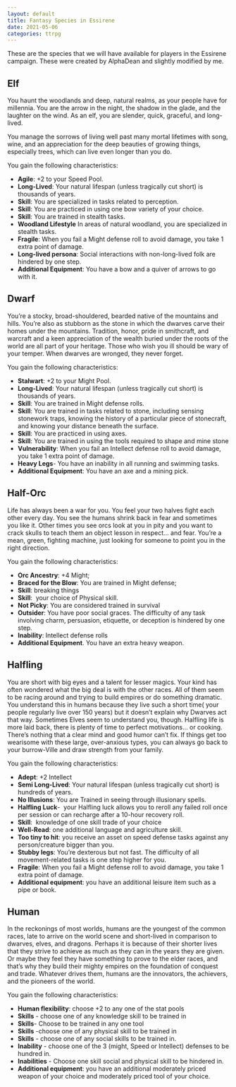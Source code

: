 ```yaml
---
layout: default
title: Fantasy Species in Essirene
date: 2021-05-06
categories: ttrpg
---
```


These are the species that we will have available for players in the Essirene campaign. These were created by AlphaDean and slightly modified by me.

## Elf

You haunt the woodlands and deep, natural realms, as your people have for millennia. You are the arrow in the night, the shadow in the glade, and the laughter on the wind. As an elf, you are slender, quick, graceful, and long-lived.

You manage the sorrows of living well past many mortal lifetimes with song, wine, and an appreciation for the deep beauties of growing things, especially trees, which can live even longer than you do.

You gain the following characteristics:

- **Agile**: +2 to your Speed Pool.
- **Long-Lived**: Your natural lifespan (unless tragically cut short) is thousands of years.
- **Skill**: You are specialized in tasks related to perception.
- **Skill**: You are practiced in using one bow variety of your choice.
- **Skill**: You are trained in stealth tasks.
- **Woodland Lifestyle** In areas of natural woodland, you are specialized in stealth tasks.
- **Fragile**: When you fail a Might defense roll to avoid damage, you take 1 extra point of damage.
- **Long-lived persona**: Social interactions with non-long-lived folk are hindered by one step.
- **Additional Equipment**: You have a bow and a quiver of arrows to go with it.

## Dwarf

You’re a stocky, broad-shouldered, bearded native of the mountains and hills. You’re also as stubborn as the stone in which the dwarves carve their homes under the mountains. Tradition, honor, pride in smithcraft, and warcraft and a keen appreciation of the wealth buried under the roots of the world are all part of your heritage. Those who wish you ill should be wary of your temper. When dwarves are wronged, they never forget.

You gain the following characteristics:
- **Stalwart**: +2 to your Might Pool.
- **Long-Lived**: Your natural lifespan (unless tragically cut short) is thousands of years.
- **Skill**: You are trained in Might defense rolls.
- **Skill**: You are trained in tasks related to stone, including sensing stonework traps, knowing the history of a particular piece of stonecraft, and knowing your distance beneath the surface.
- **Skill**: You are practiced in using axes.
- **Skill**: You are trained in using the tools required to shape and mine stone
- **Vulnerability**: When you fail an Intellect defense roll to avoid damage, you take 1 extra point of damage.
- **Heavy Legs**- You have an inability in all running and swimming tasks.
- **Additional Equipment**: You have an axe and a mining pick. 

## Half-Orc

Life has always been a war for you. You feel your two halves fight each other every day. You see the humans shrink back in fear and sometimes you like it. Other times you see orcs look at you in pity and you want to crack skulls to teach them an object lesson in respect… and fear. You’re a mean, green, fighting machine, just looking for someone to point you in the right direction.

You gain the following characteristics:
- **Orc Ancestry**: +4 Might;
- **Braced for the Blow**: You are trained in Might defense;
- **Skill**: breaking things
- **Skill**:  your choice of Physical skill.
- **Not Picky**: You are considered trained in survival 
- **Outsider**: You have poor social graces. The difficulty of any task involving charm, persuasion, etiquette, or deception is hindered by one step.
- **Inability**: Intellect defense rolls
- **Additional Equipment**. You have an extra heavy weapon.

## Halfling

You are short with big eyes and a talent for lesser magics. Your kind has often wondered what the big deal is with the other races. All of them seem to be racing around and trying to build empires or do something dramatic. You understand this in humans because they live such a short time( your people regularly live over 150 years) but it doesn’t explain why Dwarves act that way. Sometimes Elves seem to understand you, though. Halfling life is more laid back, there is plenty of time to perfect motivations… or cooking. There’s nothing that a clear mind and good humor can’t fix. If things get too wearisome with these large, over-anxious types, you can always go back to your burrow-Ville and draw strength from your family.

You gain the following characteristics:
- **Adept**: +2 Intellect
- **Semi Long-Lived**: Your natural lifespan (unless tragically cut short) is hundreds of years.
- **No Illusions**: You are Trained in seeing through illusionary spells.
- **Halfling Luck**-  your Halfling luck allows you to reroll any failed roll once per session or can recharge after a 10-hour recovery roll.
- **Skill**:  knowledge of one skill trade of your choice
- **Well-Read**: one additional language and agriculture skill.
- **Too tiny to hit**: you receive an asset on speed defense tasks against any person/creature bigger than you.
- **Stubby legs**: You’re dexterous but not fast. The difficulty of all movement-related tasks is one step higher for you.
- **Fragile**: When you fail a Might defense roll to avoid damage, you take 1 extra point of damage.
- **Additional equipment**: you have an additional leisure item such as a pipe or book. 

## Human

In the reckonings of most worlds, humans are the youngest of the common races, late to arrive on the world scene and short-lived in comparison to dwarves, elves, and dragons. Perhaps it is because of their shorter lives that they strive to achieve as much as they can in the years they are given. Or maybe they feel they have something to prove to the elder races, and that’s why they build their mighty empires on the foundation of conquest and trade. Whatever drives them, humans are the innovators, the achievers, and the pioneers of the world.

You gain the following characteristics:
- **Human flexibility**: choose +2 to any one of the stat pools
- **Skills** - choose one of any knowledge skill to be trained in
- **Skills**- Choose to be trained in any one tool 
- **Skills** -choose one of any physical skill to be trained in 
- **Skills** - choose one of any social skills to be trained in.
- **Inability** - choose one of the 3 (might, Speed or Intellect) defenses to be hundred in.
- **Inabilities** - Choose one skill social and physical skill to be hindered in. 
- **Additional equipment**: you have an additional moderately priced weapon of your choice and moderately priced tool of your choice.